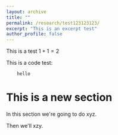```yaml
---
layout: archive
title: ""
permalink: /research/test123123123/
excerpt: "This is an excerpt test"
author_profile: false
---
```

This is a test $1+1=2$

This is a code test:
```For i=1:20:
    hello
```
# This is a new section
In this section we're going to do xyz.

Then we'll xzy.